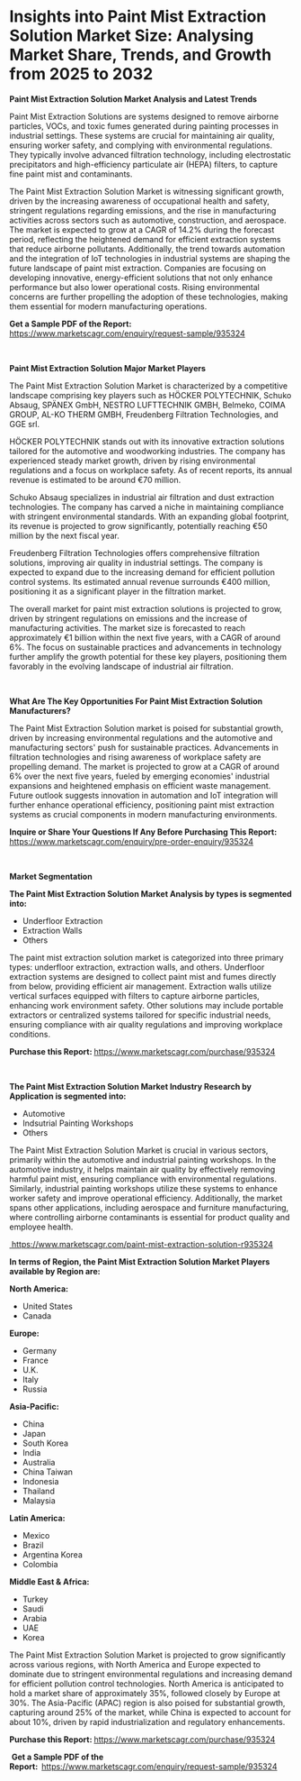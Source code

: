 <p><h1>Insights into Paint Mist Extraction Solution Market Size: Analysing Market Share, Trends, and Growth from 2025 to 2032</h1></p><p><strong>Paint Mist Extraction Solution Market Analysis and Latest Trends</strong></p>
<p><p>Paint Mist Extraction Solutions are systems designed to remove airborne particles, VOCs, and toxic fumes generated during painting processes in industrial settings. These systems are crucial for maintaining air quality, ensuring worker safety, and complying with environmental regulations. They typically involve advanced filtration technology, including electrostatic precipitators and high-efficiency particulate air (HEPA) filters, to capture fine paint mist and contaminants.</p><p>The Paint Mist Extraction Solution Market is witnessing significant growth, driven by the increasing awareness of occupational health and safety, stringent regulations regarding emissions, and the rise in manufacturing activities across sectors such as automotive, construction, and aerospace. The market is expected to grow at a CAGR of 14.2% during the forecast period, reflecting the heightened demand for efficient extraction systems that reduce airborne pollutants. Additionally, the trend towards automation and the integration of IoT technologies in industrial systems are shaping the future landscape of paint mist extraction. Companies are focusing on developing innovative, energy-efficient solutions that not only enhance performance but also lower operational costs. Rising environmental concerns are further propelling the adoption of these technologies, making them essential for modern manufacturing operations.</p></p>
<p><strong>Get a Sample PDF of the Report:&nbsp;</strong> <a href="https://www.marketscagr.com/enquiry/request-sample/935324?utm_campaign=3054&utm_medium=2&utm_source=Github&utm_content=ia&utm_term=18042025&utm_id=paint-mist-extraction-solution">https://www.marketscagr.com/enquiry/request-sample/935324</a></p>
<p>&nbsp;</p>
<p><strong>Paint Mist Extraction Solution Major Market Players</strong></p>
<p><p>The Paint Mist Extraction Solution Market is characterized by a competitive landscape comprising key players such as HÖCKER POLYTECHNIK, Schuko Absaug, SPÄNEX GmbH, NESTRO LUFTTECHNIK GMBH, Belmeko, COIMA GROUP, AL-KO THERM GMBH, Freudenberg Filtration Technologies, and GGE srl. </p><p>HÖCKER POLYTECHNIK stands out with its innovative extraction solutions tailored for the automotive and woodworking industries. The company has experienced steady market growth, driven by rising environmental regulations and a focus on workplace safety. As of recent reports, its annual revenue is estimated to be around €70 million.</p><p>Schuko Absaug specializes in industrial air filtration and dust extraction technologies. The company has carved a niche in maintaining compliance with stringent environmental standards. With an expanding global footprint, its revenue is projected to grow significantly, potentially reaching €50 million by the next fiscal year.</p><p>Freudenberg Filtration Technologies offers comprehensive filtration solutions, improving air quality in industrial settings. The company is expected to expand due to the increasing demand for efficient pollution control systems. Its estimated annual revenue surrounds €400 million, positioning it as a significant player in the filtration market.</p><p>The overall market for paint mist extraction solutions is projected to grow, driven by stringent regulations on emissions and the increase of manufacturing activities. The market size is forecasted to reach approximately €1 billion within the next five years, with a CAGR of around 6%. The focus on sustainable practices and advancements in technology further amplify the growth potential for these key players, positioning them favorably in the evolving landscape of industrial air filtration.</p></p>
<p>&nbsp;</p>
<p><strong>What Are The Key Opportunities For Paint Mist Extraction Solution Manufacturers?</strong></p>
<p><p>The Paint Mist Extraction Solution market is poised for substantial growth, driven by increasing environmental regulations and the automotive and manufacturing sectors' push for sustainable practices. Advancements in filtration technologies and rising awareness of workplace safety are propelling demand. The market is projected to grow at a CAGR of around 6% over the next five years, fueled by emerging economies' industrial expansions and heightened emphasis on efficient waste management. Future outlook suggests innovation in automation and IoT integration will further enhance operational efficiency, positioning paint mist extraction systems as crucial components in modern manufacturing environments.</p></p>
<p><strong>Inquire or Share Your Questions If Any Before Purchasing This Report:</strong> <a href="https://www.marketscagr.com/enquiry/pre-order-enquiry/935324?utm_campaign=3054&utm_medium=2&utm_source=Github&utm_content=ia&utm_term=18042025&utm_id=paint-mist-extraction-solution">https://www.marketscagr.com/enquiry/pre-order-enquiry/935324</a></p>
<p>&nbsp;</p>
<p><strong>Market Segmentation</strong></p>
<p><strong>The Paint Mist Extraction Solution Market Analysis by types is segmented into:</strong></p>
<p><ul><li>Underfloor Extraction</li><li>Extraction Walls</li><li>Others</li></ul></p>
<p><p>The paint mist extraction solution market is categorized into three primary types: underfloor extraction, extraction walls, and others. Underfloor extraction systems are designed to collect paint mist and fumes directly from below, providing efficient air management. Extraction walls utilize vertical surfaces equipped with filters to capture airborne particles, enhancing work environment safety. Other solutions may include portable extractors or centralized systems tailored for specific industrial needs, ensuring compliance with air quality regulations and improving workplace conditions.</p></p>
<p><strong>Purchase this Report:&nbsp;</strong><a href="https://www.marketscagr.com/purchase/935324?utm_campaign=3054&utm_medium=2&utm_source=Github&utm_content=ia&utm_term=18042025&utm_id=paint-mist-extraction-solution">https://www.marketscagr.com/purchase/935324</a></p>
<p>&nbsp;</p>
<p><strong>The Paint Mist Extraction Solution Market Industry Research by Application is segmented into:</strong></p>
<p><ul><li>Automotive</li><li>Indsutrial Painting Workshops</li><li>Others</li></ul></p>
<p><p>The Paint Mist Extraction Solution Market is crucial in various sectors, primarily within the automotive and industrial painting workshops. In the automotive industry, it helps maintain air quality by effectively removing harmful paint mist, ensuring compliance with environmental regulations. Similarly, industrial painting workshops utilize these systems to enhance worker safety and improve operational efficiency. Additionally, the market spans other applications, including aerospace and furniture manufacturing, where controlling airborne contaminants is essential for product quality and employee health.</p></p>
<p><a href="https://www.marketscagr.com/paint-mist-extraction-solution-r935324?utm_campaign=3054&utm_medium=2&utm_source=Github&utm_content=ia&utm_term=18042025&utm_id=paint-mist-extraction-solution">&nbsp;https://www.marketscagr.com/paint-mist-extraction-solution-r935324</a></p>
<p><strong>In terms of Region, the Paint Mist Extraction Solution Market Players available by Region are:</strong></p>
<p>
    <p> <strong> North America: </strong>
        <ul>
            <li>United States</li>
            <li>Canada</li>
        </ul>
        </p> 
    <p> <strong> Europe: </strong>
        <ul>
            <li>Germany</li>
            <li>France</li>
            <li>U.K.</li>
            <li>Italy</li>
            <li>Russia</li>
        </ul>
        </p> 
    <p> <strong> Asia-Pacific: </strong>
        <ul>
            <li>China</li>
            <li>Japan</li>
            <li>South Korea</li>
            <li>India</li>
            <li>Australia</li>
            <li>China Taiwan</li>
            <li>Indonesia</li>
            <li>Thailand</li>
            <li>Malaysia</li>
        </ul>
        </p> 
    <p> <strong> Latin America: </strong>
        <ul>
            <li>Mexico</li>
            <li>Brazil</li>
            <li>Argentina Korea</li>
            <li>Colombia</li>
        </ul>
        </p> 
    <p> <strong> Middle East & Africa: </strong>
        <ul>
            <li>Turkey</li>
            <li>Saudi</li>
            <li>Arabia</li>
            <li>UAE</li>
            <li>Korea</li>
        </ul>
    </p>
    </p>
<p><p>The Paint Mist Extraction Solution Market is projected to grow significantly across various regions, with North America and Europe expected to dominate due to stringent environmental regulations and increasing demand for efficient pollution control technologies. North America is anticipated to hold a market share of approximately 35%, followed closely by Europe at 30%. The Asia-Pacific (APAC) region is also poised for substantial growth, capturing around 25% of the market, while China is expected to account for about 10%, driven by rapid industrialization and regulatory enhancements.</p></p>
<p><strong>Purchase this Report: </strong><a href="https://www.marketscagr.com/purchase/935324?utm_campaign=3054&utm_medium=2&utm_source=Github&utm_content=ia&utm_term=18042025&utm_id=paint-mist-extraction-solution">https://www.marketscagr.com/purchase/935324</a></p>
<p>&nbsp;<strong>Get a Sample PDF of the Report:&nbsp;&nbsp;</strong><a href="https://www.marketscagr.com/enquiry/request-sample/935324?utm_campaign=3054&utm_medium=2&utm_source=Github&utm_content=ia&utm_term=18042025&utm_id=paint-mist-extraction-solution">https://www.marketscagr.com/enquiry/request-sample/935324</a></p>
<p><strong></strong></p>
<p><p></p><p></p><p></p></p>